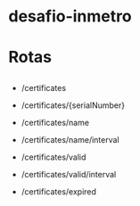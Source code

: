 # desafio-inmetro

# Rotas <h2>

* /certificates

* /certificates/{serialNumber}

* /certificates/name

* /certificates/name/interval

* /certificates/valid

* /certificates/valid/interval

* /certificates/expired
